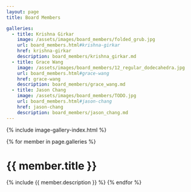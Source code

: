 ```yaml
---
layout: page
title: Board Members

galleries:
  - title: Krishna Girkar
    image: /assets/images/board_members/folded_grub.jpg
    url: board_members.html#krishna-girkar
    href: krishna-girkar
    description: board_members/krishna_girkar.md
  - title: Grace Wang
    image: /assets/images/board_members/12_regular_dodecahedra.jpg
    url: board_members.html#grace-wang
    href: grace-wang
    description: board_members/grace_wang.md
  - title: Jason Chang
    image: /assets/images/board_members/TODO.jpg
    url: board_members.html#jason-chang
    href: jason-chang
    description: board_members/jason_chang.md
---
```


{% include image-gallery-index.html %}

{% for member in page.galleries %}
  <h1 id="{{ member.href }}">{{ member.title }}</h1>
  {% include {{ member.description }} %}
{% endfor %}
